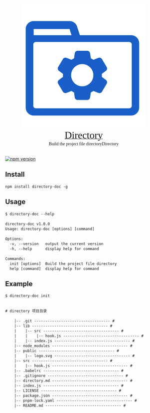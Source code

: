 
<div align=center><a href="https://github.com/ForeverJuvenile/directory#readme"><img src="https://raw.githubusercontent.com/ForeverJuvenile/directory/1c34c1bce8163aec2fa615ae2a181be5e049a8a3/public/logo.svg"></a></div>

<div align=center><a href="https://github.com/ForeverJuvenile/directory#readme" ><font face="黑体" size=6>Directory</font></a></div>
<div align=center><font face="黑体">Build the project file directoryDirectory</font></div>
<br/>

[![npm version](https://badge.fury.io/js/directory-doc.svg)](https://www.npmjs.com/package/directory-doc)

## Install

``` node
npm install directory-doc -g
```

## Usage

``` node
$ directory-doc --help

directory-doc v1.0.0
Usage: directory-doc [options] [command]

Options:
  -v, --version   output the current version
  -h, --help      display help for command

Commands:
  init [options]  Build the project file directory
  help [command]  display help for command

```

## Example

```node
$ directory-doc init


# directory 项目目录

    |-- .git ---------------------------------- #
    |-- lib ---------------------------------- #
    |    |-- src ---------------------------------- #
    |    |    |-- hook.js ---------------------------------- #
    |    |-- index.js ---------------------------------- #
    |-- node_modules ---------------------------------- #
    |-- public ---------------------------------- #
    |    |-- logo.svg ---------------------------------- #
    |-- src ---------------------------------- #
    |    |-- hook.js ---------------------------------- #
    |-- .babelrc ---------------------------------- #
    |-- .gitignore ---------------------------------- #
    |-- directory.md ---------------------------------- #
    |-- index.js ---------------------------------- #
    |-- LICENSE ---------------------------------- #
    |-- package.json ---------------------------------- #
    |-- pnpm-lock.yaml ---------------------------------- #
    |-- README.md ---------------------------------- #
```
